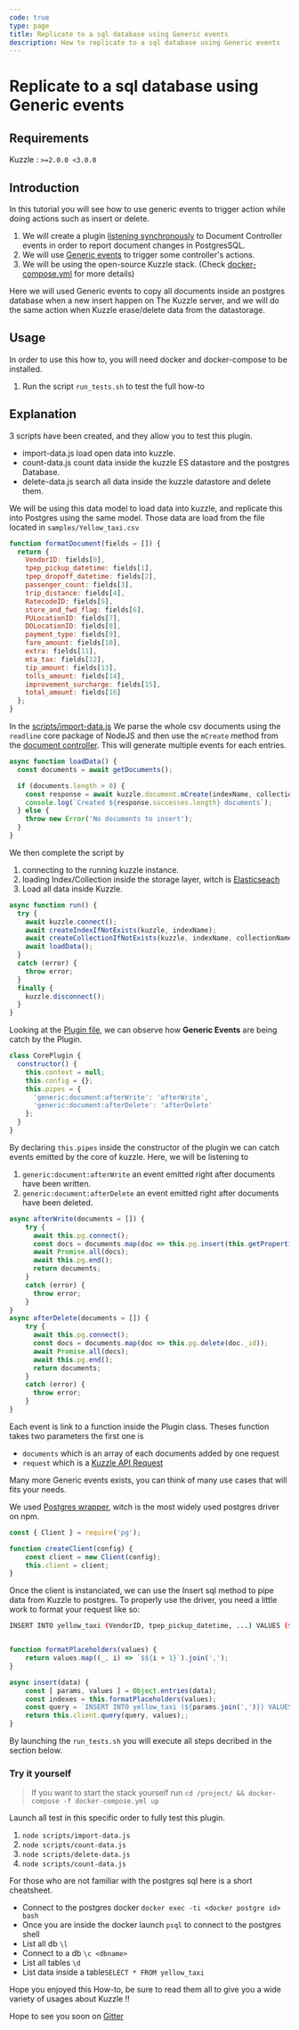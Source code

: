 ```yaml
---
code: true
type: page
title: Replicate to a sql database using Generic events
description: How to replicate to a sql database using Generic events
---
```


# Replicate to a sql database using Generic events

## Requirements

Kuzzle : `>=2.0.0 <3.0.0`

## Introduction

In this tutorial you will see how to use generic events to trigger action while doing actions such as insert or delete.

1. We will create a plugin [listening synchronously](https://docs.kuzzle.io/core/2/plugins/guides/pipes/) to Document Controller events in order to report document changes in PostgresSQL.
1. We will use [Generic events](https://docs.kuzzle.io/core/2/plugins/guides/events/generic-document-events/) to trigger some controller's actions.
1. We will be using the open-source Kuzzle stack. (Check [docker-compose.yml](docker-compose.yml) for more details)

Here we will used Generic events to copy all documents inside an postgres database when a new insert happen on The Kuzzle server, and we will do the same action when Kuzzle erase/delete data from the datastorage.

## Usage

In order to use this how to, you will need docker and docker-compose to be installed.

1. Run the script `run_tests.sh` to test the full how-to

## Explanation

3 scripts have been created, and they allow you to test this plugin.

* import-data.js load open data into kuzzle.
* count-data.js count data inside the kuzzle ES datastore and the postgres Database.
* delete-data.js search all data inside the kuzzle datastore and delete them.

We will be using this data model to load data into kuzzle, and replicate this into Postgres using the same model. Those data are load from the file located in `samples/Yellow_taxi.csv`

```javascript
function formatDocument(fields = []) {
  return {
    VendorID: fields[0],
    tpep_pickup_datetime: fields[1],
    tpep_dropoff_datetime: fields[2],
    passenger_count: fields[3],
    trip_distance: fields[4],
    RatecodeID: fields[5],
    store_and_fwd_flag: fields[6],
    PULocationID: fields[7],
    DOLocationID: fields[8],
    payment_type: fields[9],
    fare_amount: fields[10],
    extra: fields[11],
    mta_tax: fields[12],
    tip_amount: fields[13],
    tolls_amount: fields[14],
    improvement_surcharge: fields[15],
    total_amount: fields[16]
  };
}
```
In the [scripts/import-data.js](scripts/import-data.js) We parse the whole csv documents using the `readline` core package of NodeJS and then use the `mCreate` method from the [document controller](https://docs.kuzzle.io/sdk/js/7/controllers/document/m-create/). This will generate multiple events for each entries.

```javascript
async function loadData() {
  const documents = await getDocuments();

  if (documents.length > 0) {
    const response = await kuzzle.document.mCreate(indexName, collectionName, documents);
    console.log(`Created ${response.successes.length} documents`);
  } else {
    throw new Error('No documents to insert');
  }
}
```

We then complete the script by

1. connecting to the running kuzzle instance.
1. loading Index/Collection inside the storage layer, witch is [Elasticseach](https://www.elastic.co/guide/index.html)
1. Load all data inside Kuzzle.

```javascript
async function run() {
  try {
    await kuzzle.connect();
    await createIndexIfNotExists(kuzzle, indexName);
    await createCollectionIfNotExists(kuzzle, indexName, collectionName);
    await loadData();
  }
  catch (error) {
    throw error;
  } 
  finally {
    kuzzle.disconnect();
  }
}

```

Looking at the [Plugin file](lib/index.js), we can observe how __Generic Events__ are being catch by the Plugin.

```javascript
class CorePlugin {
  constructor() {
    this.context = null;
    this.config = {};
    this.pipes = {
      'generic:document:afterWrite': 'afterWrite',
      'generic:document:afterDelete': 'afterDelete'
    };
  }
}
```

By declaring `this.pipes` inside the constructor of the plugin we can catch events emitted by the core of kuzzle. Here, we will be listening to 

1. `generic:document:afterWrite` an event emitted right after documents have been written.
1. `generic:document:afterDelete` an event emitted right after documents have been deleted.

```javascript
async afterWrite(documents = []) {
    try {
      await this.pg.connect();
      const docs = documents.map(doc => this.pg.insert(this.getProperties(doc)));
      await Promise.all(docs);
      await this.pg.end();
      return documents;
    }
    catch (error) {
      throw error;
    }
}
async afterDelete(documents = []) {
    try {
      await this.pg.connect();
      const docs = documents.map(doc => this.pg.delete(doc._id));
      await Promise.all(docs);
      await this.pg.end();
      return documents;
    }
    catch (error) {
      throw error;
    }
}
```

Each event is link to a function inside the Plugin class. Theses function takes two parameters the first one is

* `documents` which is an array of each documents added by one request
* `request` which is a [Kuzzle API Request](https://docs.kuzzle.io/core/2/plugins/plugin-context/constructors/request#request)


Many more Generic events exists, you can think of many use cases that will fits your needs.

We used [Postgres wrapper](https://node-postgres.com/), witch is the most widely used postgres driver on npm.

```javascript
const { Client } = require('pg');

function createClient(config) {
    const client = new Client(config);
    this.client = client;
}
```

Once the client is instanciated, we can use the Insert sql method to pipe data from Kuzzle to postgres. To properly use the driver, you need a little work to format your request like so:

```bash
INSERT INTO yellow_taxi (VendorID, tpep_pickup_datetime, ...) VALUES ($1, $2, ...); # And the you populate placeholder's data given an array of values.
```

```javascript

function formatPlaceholders(values) {
    return values.map((_, i) => `$${i + 1}`).join(',');
}

async insert(data) {
    const [ params, values ] = Object.entries(data);
    const indexes = this.formatPlaceholders(values);
    const query = `INSERT INTO yellow_taxi (${params.join(',')}) VALUES(${indexes})`;
    return this.client.query(query, values);;
}
```

By launching the `run_tests.sh` you will execute all steps decribed in the section below.

### Try it yourself

> If you want to start the stack yourself run `cd /project/ && docker-compose -f docker-compose.yml up`

Launch all test in this specific order to fully test this plugin.

1. `node scripts/import-data.js`
1. `node scripts/count-data.js`
1. `node scripts/delete-data.js`
1. `node scripts/count-data.js`

For those who are not familiar with the postgres sql here is a short cheatsheet.

* Connect to the postgres docker `docker exec -ti <docker postgre id> bash`
* Once you are inside the docker launch `psql` to connect to the postgres shell
* List all db `\l`
* Connect to a db `\c <dbname>`
* List all tables `\d`
* List data inside a table`SELECT * FROM yellow_taxi`


Hope you enjoyed this How-to, be sure to read them all to give you a wide variety of usages about Kuzzle !!

Hope to see you soon on [Gitter](https://gitter.im/kuzzleio/kuzzle)